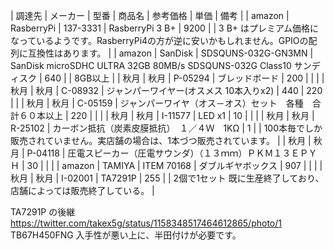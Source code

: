 | 調達先 | メーカー | 型番 | 商品名 | 参考価格 | 単価 | 備考 |
| amazon | RasberryPi | 137-3331 | RasberryPi 3 B+ | 9200 | | 3 B+ はプレミアム価格になっているようです。RasberryPi4の方が逆に安いかもしれません。GPIOの配列に互換性はあります。 |
| amazon | SanDisk | SDSQUNS-032G-GN3MN | SanDisk microSDHC ULTRA 32GB 80MB/s SDSQUNS-032G Class10 サンディスク | 640 | | 8GB以上 |
| 秋月 | 秋月 | P-05294 | ブレッドボード | 200 | | |
| 秋月 | 秋月 | C-08932 | ジャンパーワイヤー(オスメス 10本入りx2) | 440 | 220 | |
| 秋月 | 秋月 | C-05159 | ジャンパーワイヤ（オス－オス）セット　各種　合計６０本以上 | 220 | | |
| 秋月 | 秋月 | I-11577 | LED x1 | 10 | | |
| 秋月 | 秋月 | R-25102 | カーボン抵抗（炭素皮膜抵抗）　１／４Ｗ　1KΩ | 1 | | 100本毎でしか販売されていません。実店舗の場合は、1本づつ販売されています。 |
| 秋月 | 秋月 | P-04118 | 圧電スピーカー（圧電サウンダ）（１３ｍｍ）ＰＫＭ１３ＥＰＹＨ | 30 | | |
| amazon | TAMIYA | ITEM 70168 | ダブルギヤボックス | 907 | | |
| 秋月 | 秋月 | I-02001 | TA7291P | 255 | | 2個で1セット 既に生産終了しており、店舗によっては販売終了している。 |

TA7291P の後継
https://twitter.com/takex5g/status/1158348517464612865/photo/1
TB67H450FNG 入手性が悪い上に、半田付けが必要です。
